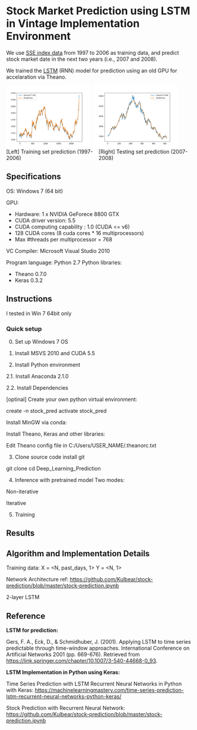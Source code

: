 # Stock Market Prediction using LSTM <br> in Vintage Implementation Environment

We use [SSE index data](https://finance.yahoo.com/quote/000001.SS/history?period1=867801600&period2=1623283200&interval=1d&filter=history&frequency=1d&includeAdjustedClose=true) from 1997 to 2006 as training data, and predict stock market date in the next two years (i.e., 2007 and 2008). 

We trained the [LSTM](https://link.springer.com/chapter/10.1007/3-540-44668-0_93) (RNN) model for prediction using an old GPU for accelaration via Theano.

<div style="display: flex">
  <img src="./Results/20_train_prediction_plot_15Kepoch.png" alt="Train set prediction"  style="float: left; margin-right: 10px;" width="45%" />
  <img src="./Results/20_test_prediction_plot_15Kepoch.png" alt="Test set prediction"  style="float: left; margin-right: 10px;" width="45%" />
</div>
<div style="display: flex; flex-direction: row;">
  <li style="display:inline; float: center; margin-right: 10px;" width="45%" > [Left] Training set prediction (1997-2006)</>
  <li style="display:inline; float: center; margin-right: 10px;" width="45%" > [Right] Testing set prediction (2007-2008)</>
</div>

## Specifications
OS: Windows 7 (64 bit)

GPU: 
  - Hardware: 1 x NVIDIA GeForece 8800 GTX 
  - CUDA driver version: 5.5
  - CUDA computing capability : 1.0 (CUDA <= v6)
  - 128 CUDA cores (8 cuda cores * 16 multiprocessors)
  - Max \#threads per multiprocessor = 768 

  VC Compiler: Microsoft Visual Studio 2010
  
Program language: Python 2.7
Python libraries:
  - Theano 0.7.0
  - Keras 0.3.2  

## Instructions 
I tested in Win 7 64bit only

### Quick setup

0. Set up Windows 7 OS 

1. Install MSVS 2010 and CUDA 5.5



2. Install Python environment

2.1. Install Anaconda 2.1.0

2.2. Install Dependencies

[optinal] Create your own python virtual environment:

create -n stock_pred
activate stock_pred

Install MinGW via conda:

Install Theano, Keras and other libraries:

Edit Theano config file in C:/Users/USER_NAME/.theanorc.txt

3. Clone source code
install git

git clone 
cd Deep_Learning_Prediction

4. Inference with pretrained model 
Two modes:

Non-iterative

Iterative
 
5. Training

## Results

## Algorithm and Implementation Details
Training data: 
X = <N, past_days, 1>
Y = <N, 1>

Network Architecture
ref: https://github.com/Kulbear/stock-prediction/blob/master/stock-prediction.ipynb

2-layer LSTM

## Reference
**LSTM for prediction:**

Gers, F. A., Eck, D., & Schmidhuber, J. (2001). Applying LSTM to time series predictable through time-window approaches. International Conference on Artificial Networks 2001 (pp. 669-676). Retrieved from https://link.springer.com/chapter/10.1007/3-540-44668-0_93. 

**LSTM Implementation in Python using Keras:**

Time Series Prediction with LSTM Recurrent Neural Networks in Python with Keras:
https://machinelearningmastery.com/time-series-prediction-lstm-recurrent-neural-networks-python-keras/

Stock Prediction with Recurrent Neural Network: 
https://github.com/Kulbear/stock-prediction/blob/master/stock-prediction.ipynb




